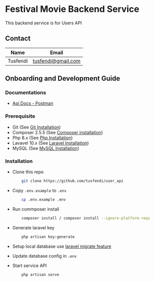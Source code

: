# Festival Movie Backend Service

This backend service is for Users API

## Contact
| Name                   | Email                           |
| :--------------------: |:-------------------------------:|
| Tusfendi               | tusfendi@gmail.com              |

## Onboarding and Development Guide

### Documentations
- [Api Docs - Postman]()
### Prerequisite
- Git (See [Git Installation](https://git-scm.com/book/en/v2/Getting-Started-Installing-Git))
- Composer 2.5.5 (See [Composer installation](https://getcomposer.org/))
- Php 8.x (See [Php Installation](https://www.php.net/manual/en/install.php))
- Lavavel 10.x (See [Laravel Installation](https://laravel.com/docs/10.x/installation))
- MySQL (See [MySQL Installation](https://dev.mysql.com/doc/mysql-installation-excerpt/5.7/en/))


### Installation
- Clone this repo

    ```sh
        git clone https://github.com/tusfendi/user_api
    ```

- Copy `.env.example` to `.env`

    ```sh
        cp .env.example .env
    ```
- Run commposer install

    ```sh
        composer install / composer install --ignore-platform-reqs
    ```
- Generate laravel key

    ```sh
        php artisan key:generate
    ```
- Setup local database use [laravel migrate feature](https://laravel.com/docs/10.x/migrations)
- Update database config in `.env`

- Start service API
    ```sh
        php artisan serve
    ```